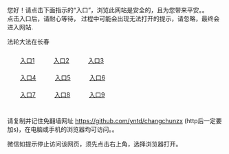 您好！请点击下面指示的“入口”，浏览此网站是安全的，且为您带来平安。。 <br/>
点击入口后，请耐心等待， 过程中可能会出现无法打开的提示，请忽略，最终会进入网站. </br>

法轮大法在长春<br/>
<div style="padding:10px"><a style="margin:20px" target="_blank" href="https://d2qjncoxs2kn6i.cloudfront.net/2Qpsp?qjzphr" id="ccLink1" rel="nofollow">入口1</a> <a target="_blank" style="margin:20px" href="https://d3bb2dw9d08bsv.cloudfront.net/2Qpsp?ntolnygg" id="ccLink2" rel="nofollow">入口2</a> <a style="margin:20px" target="_blank" href="https://drwp6d5et2hrn.cloudfront.net/2Qpsp?uxvxqrw" id="ccLink3" rel="nofollow">入口3</a></div>

<div style="padding:10px" ><a style="margin:20px" target="_blank" href="https://d2qjncoxs2kn6i.cloudfront.net/2Qpsp?qjzphr" id="ccLink4" rel="nofollow">入口4</a> <a style="margin:20px" href="https://d3bb2dw9d08bsv.cloudfront.net/2Qpsp?ntolnygg" target="_blank" id="ccLink5" rel="nofollow">入口5</a> <a style="margin:20px" href="https://drwp6d5et2hrn.cloudfront.net/2Qpsp?uxvxqrw" target="_blank" id="ccLink6" rel="nofollow">入口6</a></div>

<div style="padding:10px"><a style="margin:20px" target="_blank" href="https://d2qjncoxs2kn6i.cloudfront.net/2Qpsp?qjzphr" id="ccLink7" rel="nofollow">入口7</a> <a style="margin:20px" href="https://d3bb2dw9d08bsv.cloudfront.net/2Qpsp?ntolnygg" target="_blank" id="ccLink8" rel="nofollow">入口8</a> <a style="margin:20px" target="_blank" href="https://drwp6d5et2hrn.cloudfront.net/2Qpsp?uxvxqrw" id="ccLink9" rel="nofollow">入口9</a></div>

<br/>



请复制并记住免翻墙网址 https://github.com/yntd/changchunzx (http后一定要加s)，在电脑或手机的浏览器均可访问。。<br/>

微信如提示停止访问该网页，须先点击右上角，选择浏览器打开。
